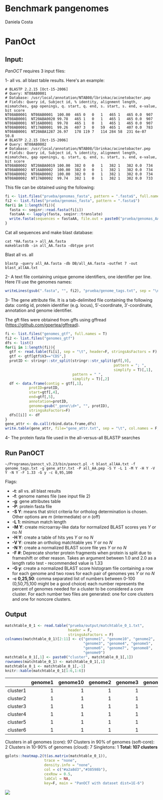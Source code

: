 Benchmark pangenomes
================
Daniela Costa

PanOct
======

Input:
------

*PanOCT* requires 3 input files:

1- all vs. all blast table results. Here's an example:

    # BLASTP 2.2.15 [Oct-15-2006]
    # Query: NT08AB0001
    # Database: /usr/local/annotation/NTAB08/lbrinkac/acinetobacter.pep
    # Fields: Query id, Subject id, % identity, alignment length, mismatches, gap openings, q. start, q. end, s. start, s. end, e-value, bit score
    NT08AB0001  NT08AB0001  100.00  465 0   0   1   465 1   465 0.0  907
    NT08AB0001  NT20ABA0020 99.78   465 1   0   1   465 1   465 0.0  907
    NT08AB0001  NT16AB0001  99.78   465 1   0   1   465 1   465 0.0  907
    NT08AB0001  NT17AB0001  99.26   407 3   0   59  465 1   407 0.0  783
    NT08AB0001  NT20ABA1287 26.97   178 119 7   114 284 58  231 6e-07   50.8
    # BLASTP 2.2.15 [Oct-15-2006]
    # Query: NT08AB0002
    # Database: /usr/local/annotation/NTAB08/lbrinkac/acinetobacter.pep
    # Fields: Query id, Subject id, % identity, alignment length, mismatches, gap openings, q. start, q. end, s. start, s. end, e-value, bit score
    NT08AB0002  NT20ABA0019 100.00  382 0   0   1   382 1   382 0.0  734
    NT08AB0002  NT16AB0002  100.00  382 0   0   1   382 1   382 0.0  734
    NT08AB0002  NT08AB0002  100.00  382 0   0   1   382 1   382 0.0  734
    NT08AB0002  NT17AB0002  99.74   382 1   0   1   382 1   382 0.0  733

This file can be obtained using the following:

``` r
fi <- list.files("prueba/genomas_fasta", pattern = ".fasta$", full.names = T)
fi2 <- list.files("prueba/genomas_fasta", pattern = ".fasta$")
for(i in 1:length(fi)){
  fasta <- seqinr::read.fasta(fi[i])
  fastaAA <- lapply(fasta, seqinr::translate)
  write.fasta(sequences = fastaAA, file.out = paste0("prueba/genomas_AA/", gsub(".fasta", "", fi2[i]), "_AA.fasta"), names=names(fastaAA))
}
```

Cat all sequences and make blast database:

    cat *AA.fasta > all_AA.fasta
    makeblastdb -in all_AA.fasta -dbtype prot

Blast all vs. all

    blastp -query all_AA.fasta -db DB/all_AA.fasta -outfmt 7 -out blast_allAA.txt

2- A text file containing unique genome identifiers, one identifier per line. Here I'll use the genomes names:

``` r
writeLines(gsub(".fasta", "", fi2), "prueba/genome_tags.txt", sep = "\n")
```

3- The gene attribute file. It is a tab-delimited file containing the following data: contig id, protein identifier (e.g. locus), 5′-coordinate, 3′-coordinate, annotation and genome identifier.

The gft files were obtained from gffs using gffread (<https://github.com/gpertea/gffread>).

``` r
fi <- list.files("genomes_gtf", full.names = T)
fi2 <- list.files("genomes_gtf")
dfs <- list()
for(i in 1:length(fi)){
  gtf <- read.table(fi[i], sep = "\t", header=F, stringsAsFactors = F)
  gtf <- gtf[gtf$V3=="CDS",]
  protID <- stringr::str_split(stringr::str_split(gtf[,9],
                                                  pattern = "; ",
                                                  simplify = T)[,1], 
                               pattern = " ",
                               simplify = T)[,2]
  df <- data.frame(contig = gtf[,1], 
           protID=protID,
           start=gtf[,4],
           end=gtf[,5],
           annotation=protID,
           genome=gsub("_gene\\d+", "", protID),
           stringsAsFactors=F)
  dfs[[i]] <- df
}
gene_attr <- do.call(rbind.data.frame,dfs)
write.table(gene_attr, file="gene_attr.txt", sep = "\t", col.names = F, row.names = F, quote = F)
```

4- The protein fasta file used in the all-versus-all BLASTP searches

Run PanOCT
----------

    ~/Programas/panoct_v3.23/bin/panoct.pl -t blast_allAA.txt -f genome_tags.txt -g gene_attr.txt -P all_AA.pep -S Y -L 1 -M Y -H Y -V Y -N Y -F 1.33 -G y -c 0,95,100

Flags:
- **-t**: all vs. all blast results
- **-f**: genome names file (see input file 2)
- **-g**: gene attributes table
- **-P**: protein fasta file
- **-S Y**: means that strict criteria for ortholog determination is chosen. Other options are *m* (intermediate) or *n* (off)
- **-L 1**: minimun match length
- **-M Y**: create microarray-like data for normalized BLAST scores yes *Y* or no *N*
- **-H Y**: create a table of hits yes *Y* or no *N*
- **-V Y**: create an ortholog matchtable yes *Y* or no *N*
- **-N Y**: create a normalized BLAST score file yes *Y* or no *N*
- **-F \#**: Deprecate shorter protein fragments when protein is split due to frameshift or other reason. Takes an argument between 1.0 and 2.0 as a length ratio test - recommended value is 1.33
- **-G y**: create a normalized BLAST score histogram file containing a row for each genome and two rows for each pair of genomes yes *Y* or no *N*
- **-c 0,25,50**: comma separated list of numbers between 0-100 (0,50,75,100 might be a good choice) each number represents the percent of genomes needed for a cluster to be considered a core cluster. For each number two files are generated: one for core clusters and one for noncore clusters.

Output
------

``` r
matchtable_0_1 <- read.table("prueba/output/matchtable_0_1.txt", 
                             header = F, 
                             stringsAsFactors = F)
colnames(matchtable_0_1)[2:11] <- c("genome1", "genome10", "genome2", 
                                    "genome3", "genome4", "genome5", 
                                    "genome6", "genome7", "genome8",
                                    "genome9")
matchtable_0_1[,1] <- paste0("cluster", matchtable_0_1[,1])
rownames(matchtable_0_1) <- matchtable_0_1[,1]
matchtable_0_1 <- matchtable_0_1[,-1]
knitr::kable(matchtable_0_1[1:6,1:6])
```

|          |  genome1|  genome10|  genome2|  genome3|  genome4|  genome5|
|----------|--------:|---------:|--------:|--------:|--------:|--------:|
| cluster1 |        1|         1|        1|        1|        1|        1|
| cluster2 |        1|         1|        1|        1|        1|        1|
| cluster3 |        1|         1|        1|        1|        1|        1|
| cluster4 |        1|         1|        1|        1|        1|        1|
| cluster5 |        1|         1|        1|        1|        1|        1|
| cluster6 |        1|         1|        1|        1|        1|        1|

Clusters in all genomes (core): 97
Clusters in 90% of genomes (soft-core): 2
Clusters in 10-90% of genomes (cloud): 7
Singletons: 1
**Total: 107 clusters**

``` r
gplots::heatmap.2(t(as.matrix(matchtable_0_1)), 
                  trace = "none", 
                  density.info = "none", 
                  col = c("#a2a8d3","#38598b"), 
                  cexRow = 0.5, 
                  labCol = NA, 
                  key=F, main = "PanOCT with dataset dist=1E-6")
```

![](PanOCT_files/figure-markdown_github/unnamed-chunk-5-1.png)
